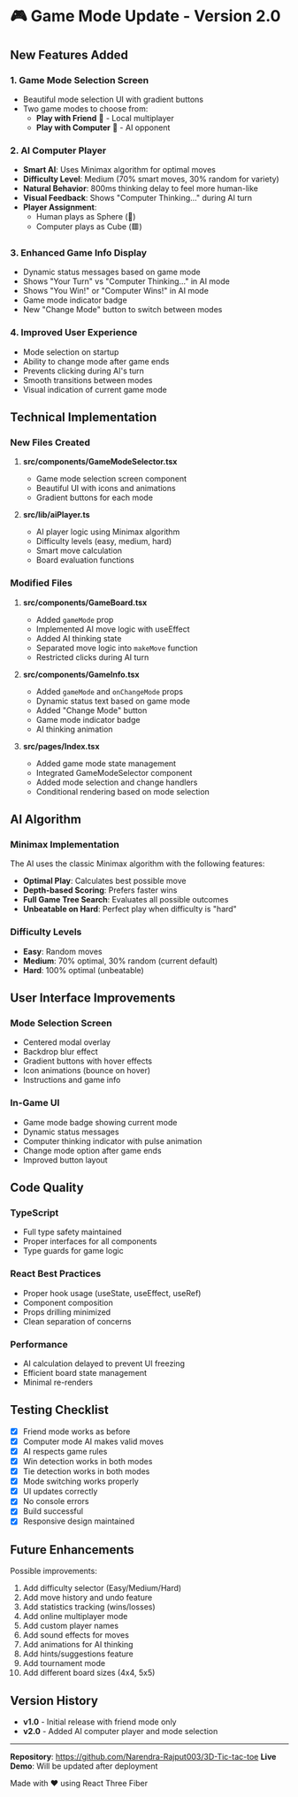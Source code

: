 # 🎮 Game Mode Update - Version 2.0

## New Features Added

### 1. Game Mode Selection Screen
- Beautiful mode selection UI with gradient buttons
- Two game modes to choose from:
  - **Play with Friend** 👥 - Local multiplayer
  - **Play with Computer** 🤖 - AI opponent

### 2. AI Computer Player
- **Smart AI**: Uses Minimax algorithm for optimal moves
- **Difficulty Level**: Medium (70% smart moves, 30% random for variety)
- **Natural Behavior**: 800ms thinking delay to feel more human-like
- **Visual Feedback**: Shows "Computer Thinking..." during AI turn
- **Player Assignment**: 
  - Human plays as Sphere (🔵)
  - Computer plays as Cube (🟥)

### 3. Enhanced Game Info Display
- Dynamic status messages based on game mode
- Shows "Your Turn" vs "Computer Thinking..." in AI mode
- Shows "You Win!" or "Computer Wins!" in AI mode
- Game mode indicator badge
- New "Change Mode" button to switch between modes

### 4. Improved User Experience
- Mode selection on startup
- Ability to change mode after game ends
- Prevents clicking during AI's turn
- Smooth transitions between modes
- Visual indication of current game mode

## Technical Implementation

### New Files Created
1. **src/components/GameModeSelector.tsx**
   - Game mode selection screen component
   - Beautiful UI with icons and animations
   - Gradient buttons for each mode

2. **src/lib/aiPlayer.ts**
   - AI player logic using Minimax algorithm
   - Difficulty levels (easy, medium, hard)
   - Smart move calculation
   - Board evaluation functions

### Modified Files
1. **src/components/GameBoard.tsx**
   - Added `gameMode` prop
   - Implemented AI move logic with useEffect
   - Added AI thinking state
   - Separated move logic into `makeMove` function
   - Restricted clicks during AI turn

2. **src/components/GameInfo.tsx**
   - Added `gameMode` and `onChangeMode` props
   - Dynamic status text based on game mode
   - Added "Change Mode" button
   - Game mode indicator badge
   - AI thinking animation

3. **src/pages/Index.tsx**
   - Added game mode state management
   - Integrated GameModeSelector component
   - Added mode selection and change handlers
   - Conditional rendering based on mode selection

## AI Algorithm

### Minimax Implementation
The AI uses the classic Minimax algorithm with the following features:
- **Optimal Play**: Calculates best possible move
- **Depth-based Scoring**: Prefers faster wins
- **Full Game Tree Search**: Evaluates all possible outcomes
- **Unbeatable on Hard**: Perfect play when difficulty is "hard"

### Difficulty Levels
- **Easy**: Random moves
- **Medium**: 70% optimal, 30% random (current default)
- **Hard**: 100% optimal (unbeatable)

## User Interface Improvements

### Mode Selection Screen
- Centered modal overlay
- Backdrop blur effect
- Gradient buttons with hover effects
- Icon animations (bounce on hover)
- Instructions and game info

### In-Game UI
- Game mode badge showing current mode
- Dynamic status messages
- Computer thinking indicator with pulse animation
- Change mode option after game ends
- Improved button layout

## Code Quality

### TypeScript
- Full type safety maintained
- Proper interfaces for all components
- Type guards for game logic

### React Best Practices
- Proper hook usage (useState, useEffect, useRef)
- Component composition
- Props drilling minimized
- Clean separation of concerns

### Performance
- AI calculation delayed to prevent UI freezing
- Efficient board state management
- Minimal re-renders

## Testing Checklist

- [x] Friend mode works as before
- [x] Computer mode AI makes valid moves
- [x] AI respects game rules
- [x] Win detection works in both modes
- [x] Tie detection works in both modes
- [x] Mode switching works properly
- [x] UI updates correctly
- [x] No console errors
- [x] Build successful
- [x] Responsive design maintained

## Future Enhancements

Possible improvements:
1. Add difficulty selector (Easy/Medium/Hard)
2. Add move history and undo feature
3. Add statistics tracking (wins/losses)
4. Add online multiplayer mode
5. Add custom player names
6. Add sound effects for moves
7. Add animations for AI thinking
8. Add hints/suggestions feature
9. Add tournament mode
10. Add different board sizes (4x4, 5x5)

## Version History

- **v1.0** - Initial release with friend mode only
- **v2.0** - Added AI computer player and mode selection

---

**Repository**: https://github.com/Narendra-Rajput003/3D-Tic-tac-toe
**Live Demo**: Will be updated after deployment

Made with ❤️ using React Three Fiber
